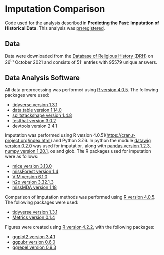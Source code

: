 # Imputation Comparison
Code used for the analysis described in **Predicting the Past: Imputation of Historical Data**. This analysis was [preregistered](https://osf.io/7q9jm). 

## Data 

Data were downloaded from the [Database of Religious History (DRH)](https://religiondatabase.org/landing/) on 26<sup>th</sup> October 2021 and consists of 511 entries with 95579 unique answers. 

## Data Analysis Software

All data preprocessing was performed using [R version 4.0.5](https://cran.r-project.org/index.html). The following packages were used:
  - [tidyverse version 1.3.1](https://cran.r-project.org/web/packages/tidyverse/index.html)
  - [data.table version 1.14.0](https://cran.r-project.org/web/packages/data.table/index.html)
  - [splitstackshape version 1.4.8](https://cran.r-project.org/web/packages/splitstackshape/index.html)
  - [testthat version 3.0.2](https://cran.r-project.org/web/packages/testthat/index.html)
  - [devtools version 2.4.1](https://cran.r-project.org/web/packages/devtools/index.html)

Imputation was performed using R version 4.0.5](https://cran.r-project.org/index.html) and Python 3.7.6. In python the module [datawig version 0.2.0]() was used for imputation, along with [pandas version 1.2.3](), [numpy version 1.20.1](), os and glob. The R packages used for imputation were as follows:
  - [mice version 3.13.0](https://cran.r-project.org/web/packages/mice/index.html)
  - [missForest version 1.4](https://cran.r-project.org/web/packages/missForest/index.html)
  - [VIM version 6.1.0](https://cran.r-project.org/web/packages/VIM/index.html)
  - [h2o version 3.32.1.3](https://cran.r-project.org/web/packages/h2o/index.html)
  - [missMDA version 1.18](https://cran.r-project.org/web/packages/missMDA/index.html)

Comparison of imputation methods was performed using [R version 4.0.5](https://cran.r-project.org/index.html). The following packages were used:
  - [tidyverse version 1.3.1](https://cran.r-project.org/web/packages/tidyverse/index.html)
  - [Metrics version 0.1.4](https://cran.r-project.org/web/packages/Metrics/index.html)

Figures were created using [R version 4.2.2](https://cran.r-project.org/index.html), with the following packages: 
  - [ggplot2 version 3.4.1](https://cran.r-project.org/web/packages/ggplot2/index.html)
  - [ggpubr version 0.6.0](https://cran.r-project.org/web/packages/ggpubr/index.html)
  - [ggrepel version 0.9.3](https://cran.r-project.org/web/packages/ggrepel/index.html)

